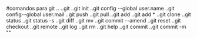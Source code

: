 #comandos para git
..
..git
..git init
..git config --global user.name
..git config--global user.mail
..git push
..git pull
..git add
..git add *
..git clone
..git status
..git status -s
..git diff
..git mv
..git commit --amend
..git reset
..git checkout
..git remote
..git log
..git rm
..git help
..git commit
..git commit -m ""

